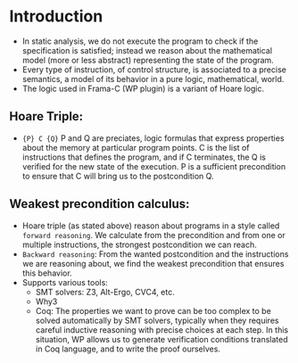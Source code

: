 # Introduction
- In static analysis, we do not execute the program to check if the specification is satisfied; instead we reason about the mathematical model (more or less abstract) representing the state of the program.
- Every type of instruction, of control structure, is associated to a precise semantics, a model of its behavior in a pure logic, mathematical, world. 
- The logic used in Frama-C (WP plugin) is a variant of Hoare logic. 

## Hoare Triple:
- ```{P} C {Q}```
  P and Q are preciates, logic formulas that express properties about the memory at particular program points. C is the list of instructions that defines the program, and if C terminates, the Q is verified for the new state of the execution. P is a sufficient precondition to ensure that C will bring us to the postcondition Q. 

## Weakest precondition calculus:
- Hoare triple (as stated above) reason about programs in a style called ```forward reasoning```. We calculate from the precondition and from one or multiple instructions, the strongest postcondition we can reach. 
- ```Backward reasoning```: From the wanted postcondition and the instructions we are reasoning about, we find the weakest precondition that ensures this behavior.
- Supports various tools:
    - SMT solvers: Z3, Alt-Ergo, CVC4, etc.
    - Why3
    - Coq: The properties we want to prove can be too complex to be solved automatically by SMT solvers, typically when they requires careful inductive reasoning with precise choices at each step. In this situation, WP allows us to generate verification conditions translated in Coq language, and to write the proof ourselves. 


